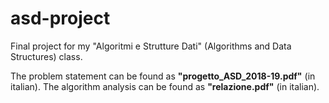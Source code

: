 # asd-project
Final project for my "Algoritmi e Strutture Dati" (Algorithms and Data Structures) class.

The problem statement can be found as **"progetto_ASD_2018-19.pdf"** (in italian).
The algorithm analysis can be found as **"relazione.pdf"** (in italian).
